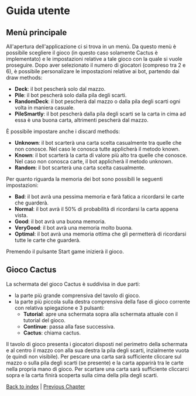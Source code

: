 # Guida utente

## Menù principale

All'apertura dell'applicazione ci si trova in un menù. Da questo menù è possibile scegliere il gioco (in questo caso solamente Cactus è implementato) e le impostazioni relative a tale gioco con la quale si vuole proseguire. Dopo aver selezionato il numero di giocatori (compreso tra 2 e 6), è possibile personalizare le impostazioni relative ai bot, partendo dai draw methods:
- **Deck**: il bot pescherà solo dal mazzo.
- **Pile**: il bot pescherà solo dalla pila degli scarti.
- **RandomDeck**: il bot pescherà dal mazzo o dalla pila degli scarti ogni volta in maniera casuale.
- **PileSmartly**: il bot pescherà dalla pila degli scarti se la carta in cima ad essa è una buona carta, altrimenti pescherà dal mazzo.

È possibile impostare anche i discard methods:
- **Unknown**: il bot scarterà una carta scelta casualmente tra quelle che non conosce. Nel caso le conosca tutte applicherà il metodo known.
- **Known**: il bot scarterà la carta di valore più alto tra quelle che conosce. Nel caso non conosca carte, il bot applicherà il metodo unknown.
- **Random**: il bot scarterà una carta scelta casualmente.

Per quanto riguarda la memoria dei bot sono possibili le seguenti impostazioni:
- **Bad**: il bot avrà una pessima memoria e farà fatica a ricordarsi le carte che guarderà.
- **Normal**: il bot avrà il 50% di probabilità di ricordarsi la carta appena vista.
- **Good**: il bot avrà una buona memoria.
- **VeryGood**: il bot avrà una memoria molto buona.
- **Optimal**: il bot avrà una memoria ottima che gli permetterà di ricordarsi tutte le carte che guarderà.

Premendo il pulsante Start game inizierà il gioco.

## Gioco Cactus

La schermata del gioco Cactus è suddivisa in due parti:
- la parte più grande comprensiva del tavolo di gioco.
- la parte più piccola sulla destra comprensiva della fase di gioco corrente con relativa spiegazione e 3 pulsanti:
  - **Tutorial**: apre una schermata sopra alla schermata attuale con il tutorial del gioco.
  - **Continue**: passa alla fase successiva.
  - **Cactus**: chiama cactus.

Il tavolo di gioco presenta i giocatori disposti nel perimetro della schermata e al centro il mazzo con alla sua destra la pila degli scarti, inzialmente vuota (e quindi non visibile). Per pescare una carta sarà sufficiente cliccare sul mazzo o sulla pila degli scarti (se presente) e la carta apparirà tra le carte nella propria mano di gioco. Per scartare una carta sarà sufficiente cliccarci sopra e la carta finirà scoperta sulla cima della pila degli scarti.

[Back to index](../index.md) |
[Previous Chapter](../8-conclusion/index.md)

